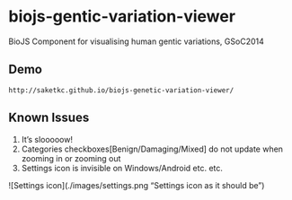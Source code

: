 biojs-gentic-variation-viewer
=============================

BioJS Component for visualising human gentic variations, GSoC2014

## Demo
    http://saketkc.github.io/biojs-genetic-variation-viewer/
## Known Issues
1. It’s slooooow!
2. Categories checkboxes[Benign/Damaging/Mixed] do not update when zooming in or zooming out
3. Settings icon is invisible on Windows/Android etc. etc.

![Settings icon](./images/settings.png “Settings icon as it should be”)


